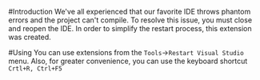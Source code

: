 #Introduction
We've all experienced that our favorite IDE throws phantom errors and the project can't compile. To resolve this issue, you must close and reopen the IDE.
In order to simplify the restart process, this extension was created.

#Using
You can use extensions from the ``Tools``&rarr;``Restart Visual Studio`` menu.
Also, for greater convenience, you can use the keyboard shortcut ``Crtl+R, Ctrl+F5``